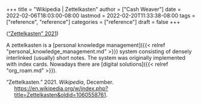 +++
title = "Wikipedia | Zettelkasten"
author = ["Cash Weaver"]
date = 2022-02-06T18:03:00-08:00
lastmod = 2022-02-20T11:33:38-08:00
tags = ["reference", "reference"]
categories = ["reference"]
draft = false
+++

(<a href="#citeproc_bib_item_1">“Zettelkasten” 2021</a>)

A zettelkasten is a [personal knowledge management]({{< relref "personal_knowledge_management.md" >}}) system consisting of densely interlinked (usually) short notes. The system was originally implemented with index cards. Nowadays there are [digital solutions]({{< relref "org_roam.md" >}}).

<style>.csl-entry{text-indent: -1.5em; margin-left: 1.5em;}</style><div class="csl-bib-body">
  <div class="csl-entry"><a id="citeproc_bib_item_1"></a>“Zettelkasten.” 2021. <i>Wikipedia</i>, December. <a href="https://en.wikipedia.org/w/index.php?title=Zettelkasten&oldid=1060558761">https://en.wikipedia.org/w/index.php?title=Zettelkasten&#38;oldid=1060558761</a>.</div>
</div>

